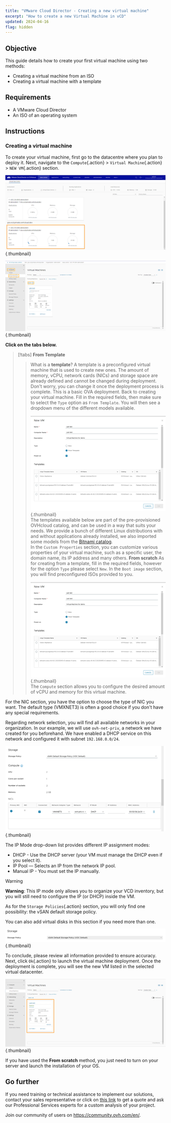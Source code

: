 ```yaml
---
title: "VMware Cloud Director - Creating a new virtual machine"
excerpt: "How to create a new Virtual Machine in vCD"
updated: 2024-04-16
flag: hidden
---
```


## Objective

This guide details how to create your first virtual machine using two methods:

- Creating a virtual machine from an ISO
- Creating a virtual machine with a template

## Requirements

- A VMware Cloud Director 
- An ISO of an operating system

## Instructions

### Creating a virtual machine 

To create your virtual machine, first go to the datacentre where you plan to deploy it. Next, navigate to the `Compute`{.action} > `Virtual Machine`{.action} > `NEW VM`{.action} section.

![dashboard vcd](images/vcd-dashboard-vcd.png){.thumbnail}

![dashboard vm](images/vcd-vm-dashboad.png){.thumbnail}

**Click on the tabs below.**

> [!tabs]
> **From Template**
>> What is a **template**? A template is a preconfigured virtual machine that is used to create new ones. The amount of memory, vCPU, network cards (NICs) and storage space are already defined and cannot be changed during deployment. Don't worry, you can change it once the deployment process is complete. This is a basic OVA deployment.
>> Back to creating your virtual machine. Fill in the required fields, then make sure to select the `Type` option as `From Template`. You will then see a dropdown menu of the different models available.<br><br>
>> ![Menu VM Creation](images/vcd-creation-template-vm.png){.thumbnail}<br>
>> The templates available below are part of the pre-provisioned OVHcloud catalog, and can be used in a way that suits your needs. We provide a bunch of different Linux distributions with and without applications already installed, we also imported some models from the [Bitnami catalog](https://bitnami.com/stacks/virtual-machine).<br>
>> In the `Custom Properties` section, you can customize various properties of your virtual machine, such as a specific user, the domain name, its IP address and many others.
> **From scratch**
>> As for creating from a template, fill in the required fields, however for the option `Type` please select `New`.
>> In the `Boot image` section, you will find preconfigured ISOs provided to you.<br><br>
>> ![Menu VM Creation](images/vcd-creation-template-vm.png){.thumbnail}<br>
>> The `Compute` section allows you to configure the desired amount of vCPU and memory for this virtual machine.

For the NIC section, you have the option to choose the type of NIC you want. The default type (VMXNET3) is often a good choice if you don't have any special requirements.

Regarding network selection, you will find all available networks in your organization. In our example, we will use `ovh-net-priv`, a network we have created for you beforehand. We have enabled a DHCP service on this network and configured it with subnet `192.168.0.0/24`.

![Creation VM Storage](images/vcd-creation-vm-network.png){.thumbnail}

The IP Mode drop-down list provides different IP assignment modes:

- DHCP - Use the DHCP server (your VM must manage the DHCP even if you select it).
- IP Pool — Selects an IP from the network IP pool.
- Manual IP - You must set the IP manually.

> [!warning]
> **Warning**: This IP mode only allows you to organize your VCD inventory, but you will still need to configure the IP (or DHCP) inside the VM.
>

As for the `Storage Policies`{.action} section, you will only find one possibility: the vSAN default storage policy.

You can also add virtual disks in this section if you need more than one.

![Storage Policies](images/vcd-create-vm-storage-policies.png){.thumbnail}

To conclude, please review all information provided to ensure accuracy. Next, click `Ok`{.action} to launch the virtual machine deployment. Once the deployment is complete, you will see the new VM listed in the selected virtual datacenter.

![VM Template Created](images/vcd-vm-template-created.png){.thumbnail}

If you have used the **From scratch** method, you just need to turn on your server and launch the installation of your OS.

## Go further

If you need training or technical assistance to implement our solutions, contact your sales representative or click on [this link](https://www.ovhcloud.com/en-ie/professional-services/) to get a quote and ask our Professional Services experts for a custom analysis of your project.

Join our community of users on <https://community.ovh.com/en/>.
